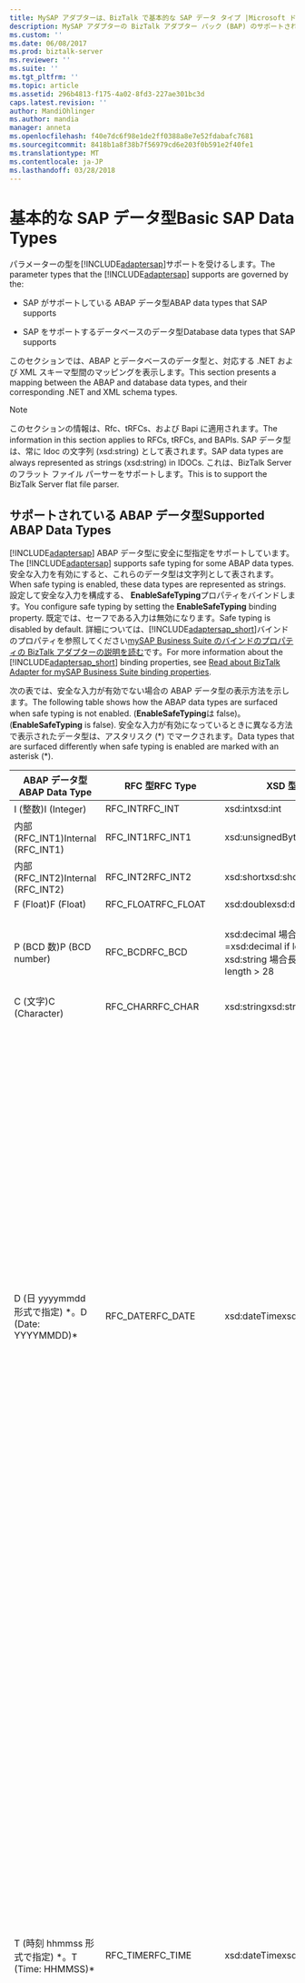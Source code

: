 ```yaml
---
title: MySAP アダプターは、BizTalk で基本的な SAP データ タイプ |Microsoft ドキュメント
description: MySAP アダプターの BizTalk アダプター パック (BAP) のサポートされている ABAP とデータベースのデータ型
ms.custom: ''
ms.date: 06/08/2017
ms.prod: biztalk-server
ms.reviewer: ''
ms.suite: ''
ms.tgt_pltfrm: ''
ms.topic: article
ms.assetid: 296b4813-f175-4a02-8fd3-227ae301bc3d
caps.latest.revision: ''
author: MandiOhlinger
ms.author: mandia
manager: anneta
ms.openlocfilehash: f40e7dc6f98e1de2ff0388a8e7e52fdabafc7681
ms.sourcegitcommit: 8418b1a8f38b7f56979cd6e203f0b591e2f40fe1
ms.translationtype: MT
ms.contentlocale: ja-JP
ms.lasthandoff: 03/28/2018
---
```

# <a name="basic-sap-data-types"></a><span data-ttu-id="397b5-103">基本的な SAP データ型</span><span class="sxs-lookup"><span data-stu-id="397b5-103">Basic SAP Data Types</span></span>
<span data-ttu-id="397b5-104">パラメーターの型を[!INCLUDE[adaptersap](../../includes/adaptersap-md.md)]サポートを受けるします。</span><span class="sxs-lookup"><span data-stu-id="397b5-104">The parameter types that the [!INCLUDE[adaptersap](../../includes/adaptersap-md.md)] supports are governed by the:</span></span>  
  
-   <span data-ttu-id="397b5-105">SAP がサポートしている ABAP データ型</span><span class="sxs-lookup"><span data-stu-id="397b5-105">ABAP data types that SAP supports</span></span>  
  
-   <span data-ttu-id="397b5-106">SAP をサポートするデータベースのデータ型</span><span class="sxs-lookup"><span data-stu-id="397b5-106">Database data types that SAP supports</span></span>  
  
 <span data-ttu-id="397b5-107">このセクションでは、ABAP とデータベースのデータ型と、対応する .NET および XML スキーマ型間のマッピングを表示します。</span><span class="sxs-lookup"><span data-stu-id="397b5-107">This section presents a mapping between the ABAP and database data types, and their corresponding .NET and XML schema types.</span></span>  
  
> [!NOTE]
>  <span data-ttu-id="397b5-108">このセクションの情報は、Rfc、tRFCs、および Bapi に適用されます。</span><span class="sxs-lookup"><span data-stu-id="397b5-108">The information in this section applies to RFCs, tRFCs, and BAPIs.</span></span> <span data-ttu-id="397b5-109">SAP データ型は、常に Idoc の文字列 (xsd:string) として表されます。</span><span class="sxs-lookup"><span data-stu-id="397b5-109">SAP data types are always represented as strings (xsd:string) in IDOCs.</span></span> <span data-ttu-id="397b5-110">これは、BizTalk Server のフラット ファイル パーサーをサポートします。</span><span class="sxs-lookup"><span data-stu-id="397b5-110">This is to support the BizTalk Server flat file parser.</span></span>  
  
## <a name="supported-abap-data-types"></a><span data-ttu-id="397b5-111">サポートされている ABAP データ型</span><span class="sxs-lookup"><span data-stu-id="397b5-111">Supported ABAP Data Types</span></span>  
 <span data-ttu-id="397b5-112">[!INCLUDE[adaptersap](../../includes/adaptersap-md.md)] ABAP データ型に安全に型指定をサポートしています。</span><span class="sxs-lookup"><span data-stu-id="397b5-112">The [!INCLUDE[adaptersap](../../includes/adaptersap-md.md)] supports safe typing for some ABAP data types.</span></span> <span data-ttu-id="397b5-113">安全な入力を有効にすると、これらのデータ型は文字列として表されます。</span><span class="sxs-lookup"><span data-stu-id="397b5-113">When safe typing is enabled, these data types are represented as strings.</span></span> <span data-ttu-id="397b5-114">設定して安全な入力を構成する、 **EnableSafeTyping**プロパティをバインドします。</span><span class="sxs-lookup"><span data-stu-id="397b5-114">You configure safe typing by setting the **EnableSafeTyping** binding property.</span></span> <span data-ttu-id="397b5-115">既定では、セーフである入力は無効になります。</span><span class="sxs-lookup"><span data-stu-id="397b5-115">Safe typing is disabled by default.</span></span> <span data-ttu-id="397b5-116">詳細については、[!INCLUDE[adaptersap_short](../../includes/adaptersap-short-md.md)]バインドのプロパティを参照してください[mySAP Business Suite のバインドのプロパティの BizTalk アダプターの説明を読む](../../adapters-and-accelerators/adapter-sap/read-about-biztalk-adapter-for-mysap-business-suite-binding-properties.md)です。</span><span class="sxs-lookup"><span data-stu-id="397b5-116">For more information about the [!INCLUDE[adaptersap_short](../../includes/adaptersap-short-md.md)] binding properties, see [Read about BizTalk Adapter for mySAP Business Suite binding properties](../../adapters-and-accelerators/adapter-sap/read-about-biztalk-adapter-for-mysap-business-suite-binding-properties.md).</span></span>  
  
 <span data-ttu-id="397b5-117">次の表では、安全な入力が有効でない場合の ABAP データ型の表示方法を示します。</span><span class="sxs-lookup"><span data-stu-id="397b5-117">The following table shows how the ABAP data types are surfaced when safe typing is not enabled.</span></span> <span data-ttu-id="397b5-118">(**EnableSafeTyping**は false)。</span><span class="sxs-lookup"><span data-stu-id="397b5-118">(**EnableSafeTyping** is false).</span></span> <span data-ttu-id="397b5-119">安全な入力が有効になっているときに異なる方法で表示されたデータ型は、アスタリスク (\*) でマークされます。</span><span class="sxs-lookup"><span data-stu-id="397b5-119">Data types that are surfaced differently when safe typing is enabled are marked with an asterisk (\*).</span></span>  
  
|<span data-ttu-id="397b5-120">ABAP データ型</span><span class="sxs-lookup"><span data-stu-id="397b5-120">ABAP Data Type</span></span>|<span data-ttu-id="397b5-121">RFC 型</span><span class="sxs-lookup"><span data-stu-id="397b5-121">RFC Type</span></span>|<span data-ttu-id="397b5-122">XSD 型</span><span class="sxs-lookup"><span data-stu-id="397b5-122">XSD type</span></span>|<span data-ttu-id="397b5-123">.NET の種類</span><span class="sxs-lookup"><span data-stu-id="397b5-123">.NET type</span></span>|<span data-ttu-id="397b5-124">[書式設定文字列]</span><span class="sxs-lookup"><span data-stu-id="397b5-124">Format string</span></span>|  
|--------------------|--------------|--------------|---------------|-------------------|  
|<span data-ttu-id="397b5-125">I (整数)</span><span class="sxs-lookup"><span data-stu-id="397b5-125">I (Integer)</span></span>|<span data-ttu-id="397b5-126">RFC_INT</span><span class="sxs-lookup"><span data-stu-id="397b5-126">RFC_INT</span></span>|<span data-ttu-id="397b5-127">xsd:int</span><span class="sxs-lookup"><span data-stu-id="397b5-127">xsd:int</span></span>|<span data-ttu-id="397b5-128">Int32</span><span class="sxs-lookup"><span data-stu-id="397b5-128">Int32</span></span>|-|  
|<span data-ttu-id="397b5-129">内部 (RFC_INT1)</span><span class="sxs-lookup"><span data-stu-id="397b5-129">Internal (RFC_INT1)</span></span>|<span data-ttu-id="397b5-130">RFC_INT1</span><span class="sxs-lookup"><span data-stu-id="397b5-130">RFC_INT1</span></span>|<span data-ttu-id="397b5-131">xsd:unsignedByte</span><span class="sxs-lookup"><span data-stu-id="397b5-131">xsd:unsignedByte</span></span>|<span data-ttu-id="397b5-132">Byte</span><span class="sxs-lookup"><span data-stu-id="397b5-132">Byte</span></span>|-|  
|<span data-ttu-id="397b5-133">内部 (RFC_INT2)</span><span class="sxs-lookup"><span data-stu-id="397b5-133">Internal (RFC_INT2)</span></span>|<span data-ttu-id="397b5-134">RFC_INT2</span><span class="sxs-lookup"><span data-stu-id="397b5-134">RFC_INT2</span></span>|<span data-ttu-id="397b5-135">xsd:short</span><span class="sxs-lookup"><span data-stu-id="397b5-135">xsd:short</span></span>|<span data-ttu-id="397b5-136">Int16</span><span class="sxs-lookup"><span data-stu-id="397b5-136">Int16</span></span>|-|  
|<span data-ttu-id="397b5-137">F (Float)</span><span class="sxs-lookup"><span data-stu-id="397b5-137">F (Float)</span></span>|<span data-ttu-id="397b5-138">RFC_FLOAT</span><span class="sxs-lookup"><span data-stu-id="397b5-138">RFC_FLOAT</span></span>|<span data-ttu-id="397b5-139">xsd:double</span><span class="sxs-lookup"><span data-stu-id="397b5-139">xsd:double</span></span>|<span data-ttu-id="397b5-140">Double</span><span class="sxs-lookup"><span data-stu-id="397b5-140">Double</span></span>|-|  
|<span data-ttu-id="397b5-141">P (BCD 数)</span><span class="sxs-lookup"><span data-stu-id="397b5-141">P (BCD number)</span></span>|<span data-ttu-id="397b5-142">RFC_BCD</span><span class="sxs-lookup"><span data-stu-id="397b5-142">RFC_BCD</span></span>|<span data-ttu-id="397b5-143">xsd:decimal 場合の長さ < 28 を =</span><span class="sxs-lookup"><span data-stu-id="397b5-143">xsd:decimal if length <= 28</span></span><br /><span data-ttu-id="397b5-144">xsd:string 場合長さ > 28</span><span class="sxs-lookup"><span data-stu-id="397b5-144">xsd:string if length > 28</span></span>|<span data-ttu-id="397b5-145">Decimal</span><span class="sxs-lookup"><span data-stu-id="397b5-145">Decimal</span></span><br /><span data-ttu-id="397b5-146">文字列</span><span class="sxs-lookup"><span data-stu-id="397b5-146">String</span></span>|<span data-ttu-id="397b5-147">10 進数。</span><span class="sxs-lookup"><span data-stu-id="397b5-147">Decimal number.</span></span> <span data-ttu-id="397b5-148">小数点以下桁数が 0</span><span class="sxs-lookup"><span data-stu-id="397b5-148">with 0 decimal places</span></span><br /><span data-ttu-id="397b5-149">10 進数。</span><span class="sxs-lookup"><span data-stu-id="397b5-149">Decimal number.</span></span> <span data-ttu-id="397b5-150">> 0 の小数点以下桁数</span><span class="sxs-lookup"><span data-stu-id="397b5-150">with >0 decimal places</span></span>|  
|<span data-ttu-id="397b5-151">C (文字)</span><span class="sxs-lookup"><span data-stu-id="397b5-151">C (Character)</span></span>|<span data-ttu-id="397b5-152">RFC_CHAR</span><span class="sxs-lookup"><span data-stu-id="397b5-152">RFC_CHAR</span></span>|<span data-ttu-id="397b5-153">xsd:string</span><span class="sxs-lookup"><span data-stu-id="397b5-153">xsd:string</span></span>|<span data-ttu-id="397b5-154">文字列</span><span class="sxs-lookup"><span data-stu-id="397b5-154">String</span></span>|-|  
|<span data-ttu-id="397b5-155">D (日 yyyymmdd 形式で指定) \*。</span><span class="sxs-lookup"><span data-stu-id="397b5-155">D (Date: YYYYMMDD)\*</span></span>|<span data-ttu-id="397b5-156">RFC_DATE</span><span class="sxs-lookup"><span data-stu-id="397b5-156">RFC_DATE</span></span>|<span data-ttu-id="397b5-157">xsd:dateTime</span><span class="sxs-lookup"><span data-stu-id="397b5-157">xsd:dateTime</span></span>|<span data-ttu-id="397b5-158">DateTime</span><span class="sxs-lookup"><span data-stu-id="397b5-158">DateTime</span></span>|<span data-ttu-id="397b5-159">内部的には、アダプターが値を逆シリアル化、 **DateTime**オブジェクト。</span><span class="sxs-lookup"><span data-stu-id="397b5-159">Internally, the adapter deserializes the value into a **DateTime** object.</span></span> <span data-ttu-id="397b5-160">次を呼び出して、 **DateTime.ToUniversalTime**このオブジェクトの値を UTC に変換します。</span><span class="sxs-lookup"><span data-stu-id="397b5-160">It then invokes the **DateTime.ToUniversalTime** method to convert the value of this object to UTC.</span></span> <span data-ttu-id="397b5-161">最後に、日付部分 (**DateTime.Date**)、SAP システムに送信される値を作成するために使用します。</span><span class="sxs-lookup"><span data-stu-id="397b5-161">Finally the date component (**DateTime.Date**) is used to create the value that is sent to the SAP system.</span></span> <span data-ttu-id="397b5-162">SAP システムは、この日付の値を現地時刻として扱います。</span><span class="sxs-lookup"><span data-stu-id="397b5-162">The SAP system treats this date value as local time.</span></span><br /><br /> <span data-ttu-id="397b5-163">変換を回避するために UTC として日付の値を指定する必要があります。</span><span class="sxs-lookup"><span data-stu-id="397b5-163">You should specify date values as UTC to avoid conversion.</span></span><br /><br /> <span data-ttu-id="397b5-164">-Xsd:dateTime、次のパターンはお勧めします"(\d\d\d\d-\d\d-\d\d)T(00:00:00) (。\*)。Z"です。</span><span class="sxs-lookup"><span data-stu-id="397b5-164">-   For xsd:dateTime, the following pattern is recommended: "(\d\d\d\d-\d\d-\d\d)T(00:00:00)(.\*)Z".</span></span><br /><span data-ttu-id="397b5-165">- **DateTime**セットをオブジェクト**DateTime.Kind**に**DateTimeKind.Utc**です。</span><span class="sxs-lookup"><span data-stu-id="397b5-165">-   For **DateTime** objects set **DateTime.Kind** to **DateTimeKind.Utc**.</span></span>|  
|<span data-ttu-id="397b5-166">T (時刻 hhmmss 形式で指定) \*。</span><span class="sxs-lookup"><span data-stu-id="397b5-166">T (Time: HHMMSS)\*</span></span>|<span data-ttu-id="397b5-167">RFC_TIME</span><span class="sxs-lookup"><span data-stu-id="397b5-167">RFC_TIME</span></span>|<span data-ttu-id="397b5-168">xsd:dateTime</span><span class="sxs-lookup"><span data-stu-id="397b5-168">xsd:dateTime</span></span>|<span data-ttu-id="397b5-169">DateTime</span><span class="sxs-lookup"><span data-stu-id="397b5-169">DateTime</span></span>|<span data-ttu-id="397b5-170">内部的には、アダプターが値を逆シリアル化、 **DateTime**オブジェクト。</span><span class="sxs-lookup"><span data-stu-id="397b5-170">Internally, the adapter deserializes the value into a **DateTime** object.</span></span> <span data-ttu-id="397b5-171">次を呼び出して、 **DateTime.ToUniversalTime**このオブジェクトの値を UTC に変換します。</span><span class="sxs-lookup"><span data-stu-id="397b5-171">It then invokes the **DateTime.ToUniversalTime** method to convert the value of this object to UTC.</span></span> <span data-ttu-id="397b5-172">最後に時コンポーネントは、(**DateTime.Time**)、SAP システムに送信される値を作成するために使用します。</span><span class="sxs-lookup"><span data-stu-id="397b5-172">Finally the time component (**DateTime.Time**) is used to create the value that is sent to the SAP system.</span></span> <span data-ttu-id="397b5-173">SAP システムは、この時刻値を現地時刻として扱います。</span><span class="sxs-lookup"><span data-stu-id="397b5-173">The SAP system treats this time value as local time.</span></span><br /><br /> <span data-ttu-id="397b5-174">変換を回避するために UTC としては、時刻の値を指定する必要があります。</span><span class="sxs-lookup"><span data-stu-id="397b5-174">You should specify time values as UTC to avoid conversion.</span></span><br /><br /> <span data-ttu-id="397b5-175">-Xsd:dateTime、次のパターンはお勧めします。"(0001-01-01)T(\d\d:\d\d:\d\d) (。\*)"です。</span><span class="sxs-lookup"><span data-stu-id="397b5-175">-   For xsd:dateTime, the following pattern is recommended: "(0001-01-01)T(\d\d:\d\d:\d\d)(.\*)".</span></span><br /><span data-ttu-id="397b5-176">- **DateTime**セットをオブジェクト**DateTime.Kind**に**DateTimeKind.Utc**です。</span><span class="sxs-lookup"><span data-stu-id="397b5-176">-   For **DateTime** objects set **DateTime.Kind** to **DateTimeKind.Utc**.</span></span><br /><br /> <span data-ttu-id="397b5-177">たとえば、ローカル時刻が午前 9 時 15 分の場合は、高速として"(001-01-01) T (09: 15:00) Z"</span><span class="sxs-lookup"><span data-stu-id="397b5-177">For example, if your local time is 9:15 am, express this as "(001-01-01)T(09:15:00)Z"</span></span>|  
|<span data-ttu-id="397b5-178">N (数値の文字列) \*</span><span class="sxs-lookup"><span data-stu-id="397b5-178">N (Numeric string)\*</span></span>|<span data-ttu-id="397b5-179">RFC_NUM</span><span class="sxs-lookup"><span data-stu-id="397b5-179">RFC_NUM</span></span>|<span data-ttu-id="397b5-180">xsd:int if lenrth <= 9</span><span class="sxs-lookup"><span data-stu-id="397b5-180">xsd:int if lenrth <= 9</span></span><br /><span data-ttu-id="397b5-181">xsd:long 場合長さ 9 > および < = 19</span><span class="sxs-lookup"><span data-stu-id="397b5-181">xsd:long if length > 9 and <= 19</span></span><br /><span data-ttu-id="397b5-182">xsd:string 場合長さ > 19</span><span class="sxs-lookup"><span data-stu-id="397b5-182">xsd:string if length > 19</span></span>|<span data-ttu-id="397b5-183">Int32</span><span class="sxs-lookup"><span data-stu-id="397b5-183">Int32</span></span><br /><span data-ttu-id="397b5-184">long</span><span class="sxs-lookup"><span data-stu-id="397b5-184">long</span></span><br /><span data-ttu-id="397b5-185">文字列</span><span class="sxs-lookup"><span data-stu-id="397b5-185">String</span></span>|-|  
|<span data-ttu-id="397b5-186">X (バイト)</span><span class="sxs-lookup"><span data-stu-id="397b5-186">X (Byte)</span></span>|<span data-ttu-id="397b5-187">RFC_BYTE</span><span class="sxs-lookup"><span data-stu-id="397b5-187">RFC_BYTE</span></span>|<span data-ttu-id="397b5-188">xsd:base64Binary</span><span class="sxs-lookup"><span data-stu-id="397b5-188">xsd:base64Binary</span></span>|<span data-ttu-id="397b5-189">Byte[]</span><span class="sxs-lookup"><span data-stu-id="397b5-189">Byte[]</span></span>|-|  
|<span data-ttu-id="397b5-190">文字列</span><span class="sxs-lookup"><span data-stu-id="397b5-190">STRING</span></span>|<span data-ttu-id="397b5-191">RFC_STRING</span><span class="sxs-lookup"><span data-stu-id="397b5-191">RFC_STRING</span></span>|<span data-ttu-id="397b5-192">xsd:string</span><span class="sxs-lookup"><span data-stu-id="397b5-192">xsd:string</span></span>|<span data-ttu-id="397b5-193">文字列</span><span class="sxs-lookup"><span data-stu-id="397b5-193">String</span></span>|-|  
|<span data-ttu-id="397b5-194">XSTRING</span><span class="sxs-lookup"><span data-stu-id="397b5-194">XSTRING</span></span>|<span data-ttu-id="397b5-195">RFC_BYTE</span><span class="sxs-lookup"><span data-stu-id="397b5-195">RFC_BYTE</span></span>|<span data-ttu-id="397b5-196">xsd:base64Binary</span><span class="sxs-lookup"><span data-stu-id="397b5-196">xsd:base64Binary</span></span>|<span data-ttu-id="397b5-197">Byte[]</span><span class="sxs-lookup"><span data-stu-id="397b5-197">Byte[]</span></span>|-|  
  
 <span data-ttu-id="397b5-198">\* データ型が安全な入力が有効になっているときに異なる方法で表示されることを示します。</span><span class="sxs-lookup"><span data-stu-id="397b5-198">\*Indicates that the data type is surfaced differently when safe typing is enabled.</span></span>  
  
### <a name="safe-typing-enabled"></a><span data-ttu-id="397b5-199">安全な入力が有効になっています。</span><span class="sxs-lookup"><span data-stu-id="397b5-199">Safe Typing Enabled</span></span>  
 <span data-ttu-id="397b5-200">次の表に、安全な入力が有効になっているときに異なる方法で表示された ABAP データ型 (、 **EnableSafeTyping** binding プロパティが true)。</span><span class="sxs-lookup"><span data-stu-id="397b5-200">The following table shows the ABAP data types that are surfaced differently when safe typing is enabled (the **EnableSafeTyping** binding property is true).</span></span>  
  
|<span data-ttu-id="397b5-201">ABAP データ型</span><span class="sxs-lookup"><span data-stu-id="397b5-201">ABAP Data Type</span></span>|<span data-ttu-id="397b5-202">RFC 型</span><span class="sxs-lookup"><span data-stu-id="397b5-202">RFC Type</span></span>|<span data-ttu-id="397b5-203">XSD 型</span><span class="sxs-lookup"><span data-stu-id="397b5-203">XSD type</span></span>|<span data-ttu-id="397b5-204">.NET の種類</span><span class="sxs-lookup"><span data-stu-id="397b5-204">.NET type</span></span>|<span data-ttu-id="397b5-205">[書式設定文字列]</span><span class="sxs-lookup"><span data-stu-id="397b5-205">Format string</span></span>|  
|--------------------|--------------|--------------|---------------|-------------------|  
|<span data-ttu-id="397b5-206">D (日 yyyymmdd 形式で指定)。</span><span class="sxs-lookup"><span data-stu-id="397b5-206">D (Date: YYYYMMDD)</span></span>|<span data-ttu-id="397b5-207">RFC_DATE</span><span class="sxs-lookup"><span data-stu-id="397b5-207">RFC_DATE</span></span>|<span data-ttu-id="397b5-208">xsd:string</span><span class="sxs-lookup"><span data-stu-id="397b5-208">xsd:string</span></span>|<span data-ttu-id="397b5-209">文字列</span><span class="sxs-lookup"><span data-stu-id="397b5-209">String</span></span>|<span data-ttu-id="397b5-210">SAP の日付形式: yyyymmdd 形式で指定します。</span><span class="sxs-lookup"><span data-stu-id="397b5-210">SAP date format: YYYYMMDD.</span></span><br /><br /> <span data-ttu-id="397b5-211">文字が日付の数字、許可されるは、値は 8 文字の文字列本質的にため</span><span class="sxs-lookup"><span data-stu-id="397b5-211">Characters are allowed for date digits, so the value is essentially an eight character string</span></span>|  
|<span data-ttu-id="397b5-212">T (時刻 hhmmss 形式で指定)。</span><span class="sxs-lookup"><span data-stu-id="397b5-212">T (Time: HHMMSS)</span></span>|<span data-ttu-id="397b5-213">RFC_TIME</span><span class="sxs-lookup"><span data-stu-id="397b5-213">RFC_TIME</span></span>|<span data-ttu-id="397b5-214">xsd:string</span><span class="sxs-lookup"><span data-stu-id="397b5-214">xsd:string</span></span>|<span data-ttu-id="397b5-215">文字列</span><span class="sxs-lookup"><span data-stu-id="397b5-215">String</span></span>|<span data-ttu-id="397b5-216">SAP 時刻の形式: hhmmss 形式で指定します。</span><span class="sxs-lookup"><span data-stu-id="397b5-216">SAP time format: HHMMSS.</span></span><br /><br /> <span data-ttu-id="397b5-217">文字が時刻の数字、許可されるは、値は 6 文字の文字列では基本的にため</span><span class="sxs-lookup"><span data-stu-id="397b5-217">Characters are allowed for time digits, so the value is essentially a six character string</span></span>|  
|<span data-ttu-id="397b5-218">N (数値の文字列)</span><span class="sxs-lookup"><span data-stu-id="397b5-218">N (Numeric string)</span></span>|<span data-ttu-id="397b5-219">RFC_NUM</span><span class="sxs-lookup"><span data-stu-id="397b5-219">RFC_NUM</span></span>|<span data-ttu-id="397b5-220">xsd:string</span><span class="sxs-lookup"><span data-stu-id="397b5-220">xsd:string</span></span>|<span data-ttu-id="397b5-221">文字列</span><span class="sxs-lookup"><span data-stu-id="397b5-221">String</span></span>|<span data-ttu-id="397b5-222">N 個の文字列です。ここで、n numc フィールドの長さを = です。</span><span class="sxs-lookup"><span data-stu-id="397b5-222">An n character string; where n = length of the numc field.</span></span>|  
  
 <span data-ttu-id="397b5-223">このテーブルに含まれていない ABAP データ型は、安全な入力が有効でない場合と同じ方法で表示されます。</span><span class="sxs-lookup"><span data-stu-id="397b5-223">ABAP data types that are not in this table are surfaced in the same way as when safe typing is not enabled.</span></span>  
  
### <a name="support-for-date-and-time-fields"></a><span data-ttu-id="397b5-224">日付と時刻 フィールドのサポート</span><span class="sxs-lookup"><span data-stu-id="397b5-224">Support for Date and Time Fields</span></span>  
 <span data-ttu-id="397b5-225">ABAP 日付 (D) と時間 (T) 型が xsd:dateTime; として表示された安全な入力が有効でない場合ただし、日付と時刻型用の表さパターン ファセットは異なります。</span><span class="sxs-lookup"><span data-stu-id="397b5-225">When safe typing is not enabled, ABAP Date (D) and Time (T) types are surfaced as xsd:dateTime; however, the pattern facet surfaced for the Date and Time types is different.</span></span>  
  
-   <span data-ttu-id="397b5-226">日付のパターン ファセットは。 `(\d\d\d\d-\d\d-\d\d)T(00:00:00)(.*)`</span><span class="sxs-lookup"><span data-stu-id="397b5-226">The pattern facet for Date is: `(\d\d\d\d-\d\d-\d\d)T(00:00:00)(.*)`</span></span>  
  
     <span data-ttu-id="397b5-227">たとえば、2007 年 7 月 7 日 (2007-07-07) は、として表されます。</span><span class="sxs-lookup"><span data-stu-id="397b5-227">For example, July 7, 2007 (2007-07-07) is represented as:</span></span>  
  
     <span data-ttu-id="397b5-228">`(2007-07-07)T(00:00:00)`」を参照してください。</span><span class="sxs-lookup"><span data-stu-id="397b5-228">`(2007-07-07)T(00:00:00)`.</span></span>  
  
-   <span data-ttu-id="397b5-229">時刻のパターン ファセットは。 `(0001-01-01)T(\d\d:\d\d:\d\d)(.*)`</span><span class="sxs-lookup"><span data-stu-id="397b5-229">The pattern facet for Time is: `(0001-01-01)T(\d\d:\d\d:\d\d)(.*)`</span></span>  
  
     <span data-ttu-id="397b5-230">たとえば、(午後 6 時 30 分と 30 秒) の 18時 30分: 30 は、として表されます。</span><span class="sxs-lookup"><span data-stu-id="397b5-230">For example, 18:30:30 (6:30 pm and 30 seconds) is represented as:</span></span>  
  
     <span data-ttu-id="397b5-231">`(0001-01-01)T(18:30:30)`」を参照してください。</span><span class="sxs-lookup"><span data-stu-id="397b5-231">`(0001-01-01)T(18:30:30)`.</span></span>  
  
#### <a name="how-does-the-adapter-represent-minimum-and-maximum-time-values-on-inbound-messages-from-sap"></a><span data-ttu-id="397b5-232">(SAP) からで、アダプターを表すの最小値と受信メッセージの最大の時刻の値がどのようにしますか。</span><span class="sxs-lookup"><span data-stu-id="397b5-232">How does the Adapter Represent Minimum and Maximum Time Values on Inbound Messages (from SAP)?</span></span>  
 <span data-ttu-id="397b5-233">[!INCLUDE[adaptersap_short](../../includes/adaptersap-short-md.md)]時刻の値を SAP システムから受信したときに、次のガイドラインを使用します。</span><span class="sxs-lookup"><span data-stu-id="397b5-233">The [!INCLUDE[adaptersap_short](../../includes/adaptersap-short-md.md)] uses the following guidelines when it receives time values from the SAP system:</span></span>  
  
-   <span data-ttu-id="397b5-234">アダプターでは、000000 (hhmmss) および 240000 (hhmmss) が 0 時間、0 分、および 0 秒として処理します。</span><span class="sxs-lookup"><span data-stu-id="397b5-234">The adapter treats 000000 (hhmmss) and 240000 (hhmmss) as 0 hours, 0 mins, and 0 seconds.</span></span>  
  
## <a name="supported-database-data-types"></a><span data-ttu-id="397b5-235">サポートされているデータベースのデータ型</span><span class="sxs-lookup"><span data-stu-id="397b5-235">Supported Database Data Types</span></span>  
 <span data-ttu-id="397b5-236">方法、[!INCLUDE[adaptersap](../../includes/adaptersap-md.md)]サーフェス データベースのデータ型は、安全な入力が有効になっているかどうかによっても異なります。</span><span class="sxs-lookup"><span data-stu-id="397b5-236">The way in which the [!INCLUDE[adaptersap](../../includes/adaptersap-md.md)] surfaces database data types also depends on whether safe typing is enabled.</span></span> <span data-ttu-id="397b5-237">次の表は、どのアダプター サーフェス データベースのデータ型セーフである入力が有効でない場合 (、 **EnableSafeTyping** binding プロパティが false)。</span><span class="sxs-lookup"><span data-stu-id="397b5-237">The following table shows how the adapter surfaces database data types when safe typing is not enabled (the **EnableSafeTyping** binding property is false).</span></span> <span data-ttu-id="397b5-238">安全な入力が有効になっているときに異なる方法で表示されたデータ型は、アスタリスク (\*) でマークされます。</span><span class="sxs-lookup"><span data-stu-id="397b5-238">Data types that are surfaced differently when safe typing is enabled are marked with an asterisk (\*).</span></span>  
  
|<span data-ttu-id="397b5-239">データベースのデータ型</span><span class="sxs-lookup"><span data-stu-id="397b5-239">Database Data Type</span></span>|<span data-ttu-id="397b5-240">RFC 型</span><span class="sxs-lookup"><span data-stu-id="397b5-240">RFC Type</span></span>|<span data-ttu-id="397b5-241">[XSD]</span><span class="sxs-lookup"><span data-stu-id="397b5-241">XSD</span></span>|<span data-ttu-id="397b5-242">.NET Type</span><span class="sxs-lookup"><span data-stu-id="397b5-242">.NET Type</span></span>|  
|------------------------|--------------|---------|---------------|  
|<span data-ttu-id="397b5-243">ACCP (期間の投稿) \*</span><span class="sxs-lookup"><span data-stu-id="397b5-243">ACCP (Posting Period)\*</span></span>|<span data-ttu-id="397b5-244">RFC_NUM</span><span class="sxs-lookup"><span data-stu-id="397b5-244">RFC_NUM</span></span>|<span data-ttu-id="397b5-245">xsd:int</span><span class="sxs-lookup"><span data-stu-id="397b5-245">xsd:int</span></span>|<span data-ttu-id="397b5-246">Int32</span><span class="sxs-lookup"><span data-stu-id="397b5-246">Int32</span></span>|  
|<span data-ttu-id="397b5-247">CHAR</span><span class="sxs-lookup"><span data-stu-id="397b5-247">CHAR</span></span>|<span data-ttu-id="397b5-248">RFC_CHAR</span><span class="sxs-lookup"><span data-stu-id="397b5-248">RFC_CHAR</span></span>|<span data-ttu-id="397b5-249">xsd:string</span><span class="sxs-lookup"><span data-stu-id="397b5-249">xsd:string</span></span>|<span data-ttu-id="397b5-250">文字列</span><span class="sxs-lookup"><span data-stu-id="397b5-250">String</span></span>|  
|<span data-ttu-id="397b5-251">CLNT (クライアント)</span><span class="sxs-lookup"><span data-stu-id="397b5-251">CLNT (Client)</span></span>|<span data-ttu-id="397b5-252">RFC_CHAR</span><span class="sxs-lookup"><span data-stu-id="397b5-252">RFC_CHAR</span></span>|<span data-ttu-id="397b5-253">xsd:string</span><span class="sxs-lookup"><span data-stu-id="397b5-253">xsd:string</span></span>|<span data-ttu-id="397b5-254">文字列</span><span class="sxs-lookup"><span data-stu-id="397b5-254">String</span></span>|  
|<span data-ttu-id="397b5-255">現在 (通貨フィールド)</span><span class="sxs-lookup"><span data-stu-id="397b5-255">CURR (Currency field)</span></span>|<span data-ttu-id="397b5-256">RFC_BCD</span><span class="sxs-lookup"><span data-stu-id="397b5-256">RFC_BCD</span></span>|<span data-ttu-id="397b5-257">xsd:decimal**注:** 、 [!INCLUDE[adaptersap_short](../../includes/adaptersap-short-md.md)] 10 進数のパラメーターの定義に基づく小数点以下の値に丸めます。</span><span class="sxs-lookup"><span data-stu-id="397b5-257">xsd:decimal **Note:**  The [!INCLUDE[adaptersap_short](../../includes/adaptersap-short-md.md)] rounds off the decimal values based on the definition of the DECIMAL parameter.</span></span> <span data-ttu-id="397b5-258">たとえば、10 進数のパラメーターは、小数点の後に最大 5 桁の数字を使用できますが場合、4.000028 などの値に丸められます 4.00003。</span><span class="sxs-lookup"><span data-stu-id="397b5-258">For example, if a DECIMAL parameter can accept up to five digits after the decimal point, a value such as 4.000028 is rounded off to 4.00003.</span></span>|<span data-ttu-id="397b5-259">Decimal</span><span class="sxs-lookup"><span data-stu-id="397b5-259">Decimal</span></span>|  
|<span data-ttu-id="397b5-260">CUKY (Currency Key)</span><span class="sxs-lookup"><span data-stu-id="397b5-260">CUKY (Currency Key)</span></span>|<span data-ttu-id="397b5-261">RFC_CHAR</span><span class="sxs-lookup"><span data-stu-id="397b5-261">RFC_CHAR</span></span>|<span data-ttu-id="397b5-262">xsd:string</span><span class="sxs-lookup"><span data-stu-id="397b5-262">xsd:string</span></span>|<span data-ttu-id="397b5-263">文字列</span><span class="sxs-lookup"><span data-stu-id="397b5-263">String</span></span>|  
|<span data-ttu-id="397b5-264">DATS (日付フィールド) \*</span><span class="sxs-lookup"><span data-stu-id="397b5-264">DATS (Date field)\*</span></span>|<span data-ttu-id="397b5-265">RFC_DATE</span><span class="sxs-lookup"><span data-stu-id="397b5-265">RFC_DATE</span></span>|<span data-ttu-id="397b5-266">xsd:dateTime</span><span class="sxs-lookup"><span data-stu-id="397b5-266">xsd:dateTime</span></span><br /><br /> <span data-ttu-id="397b5-267">内部的には、アダプターが値を逆シリアル化、 **DateTime**オブジェクト。</span><span class="sxs-lookup"><span data-stu-id="397b5-267">Internally, the adapter deserializes the value into a **DateTime** object.</span></span> <span data-ttu-id="397b5-268">次を呼び出して、 **DateTime.ToUniversalTime**このオブジェクトの値を UTC に変換します。</span><span class="sxs-lookup"><span data-stu-id="397b5-268">It then invokes the **DateTime.ToUniversalTime** method to convert the value of this object to UTC.</span></span> <span data-ttu-id="397b5-269">最後に、日付部分 (**DateTime.Date**)、SAP システムに送信される値を作成するために使用します。</span><span class="sxs-lookup"><span data-stu-id="397b5-269">Finally the date component (**DateTime.Date**) is used to create the value that is sent to the SAP system.</span></span> <span data-ttu-id="397b5-270">SAP システムは、この日付の値を現地時刻として扱います。</span><span class="sxs-lookup"><span data-stu-id="397b5-270">The SAP system treats this date value as local time.</span></span><br /><br /> <span data-ttu-id="397b5-271">変換を回避するために UTC として日付の値を指定する必要があります。</span><span class="sxs-lookup"><span data-stu-id="397b5-271">You should specify date values as UTC to avoid conversion.</span></span> <span data-ttu-id="397b5-272">次のパターンをお勧めします。"(\d\d\d\d-\d\d-\d\d) T (00: 00:00)(.\*) Z"です。</span><span class="sxs-lookup"><span data-stu-id="397b5-272">The following pattern is recommended: "(\d\d\d\d-\d\d-\d\d)T(00:00:00)(.\*)Z".</span></span>|<span data-ttu-id="397b5-273">DateTime</span><span class="sxs-lookup"><span data-stu-id="397b5-273">DateTime</span></span><br /><br /> <span data-ttu-id="397b5-274">Utc 日付の値を指定する必要があります (DateTime.Kind = DateTimeKind.Utc) 変換の回避します。</span><span class="sxs-lookup"><span data-stu-id="397b5-274">You should specify date values as UTC (DateTime.Kind = DateTimeKind.Utc) to avoid conversion.</span></span>|  
|<span data-ttu-id="397b5-275">DEC (時間)</span><span class="sxs-lookup"><span data-stu-id="397b5-275">DEC (Amount)</span></span>|<span data-ttu-id="397b5-276">RFC_BCD</span><span class="sxs-lookup"><span data-stu-id="397b5-276">RFC_BCD</span></span>|<span data-ttu-id="397b5-277">xsd:decimal**注:** 、 [!INCLUDE[adaptersap_short](../../includes/adaptersap-short-md.md)] 10 進数のパラメーターの定義に基づく小数点以下の値に丸めます。</span><span class="sxs-lookup"><span data-stu-id="397b5-277">xsd:decimal **Note:**  The [!INCLUDE[adaptersap_short](../../includes/adaptersap-short-md.md)] rounds off the decimal values based on the definition of the DECIMAL parameter.</span></span> <span data-ttu-id="397b5-278">たとえば、10 進数のパラメーターは、小数点の後に最大 5 桁の数字を使用できますが場合、4.000028 などの値に丸められます 4.00003。</span><span class="sxs-lookup"><span data-stu-id="397b5-278">For example, if a DECIMAL parameter can accept up to five digits after the decimal point, a value such as 4.000028 is rounded off to 4.00003.</span></span>|<span data-ttu-id="397b5-279">Decimal</span><span class="sxs-lookup"><span data-stu-id="397b5-279">Decimal</span></span>|  
|<span data-ttu-id="397b5-280">FLTP (浮動小数点)</span><span class="sxs-lookup"><span data-stu-id="397b5-280">FLTP (Floating point)</span></span>|<span data-ttu-id="397b5-281">RFC_FLOAT</span><span class="sxs-lookup"><span data-stu-id="397b5-281">RFC_FLOAT</span></span>|<span data-ttu-id="397b5-282">xsd:double</span><span class="sxs-lookup"><span data-stu-id="397b5-282">xsd:double</span></span>|<span data-ttu-id="397b5-283">Double</span><span class="sxs-lookup"><span data-stu-id="397b5-283">Double</span></span>|  
|<span data-ttu-id="397b5-284">INT1</span><span class="sxs-lookup"><span data-stu-id="397b5-284">INT1</span></span>|<span data-ttu-id="397b5-285">RFC_INT1</span><span class="sxs-lookup"><span data-stu-id="397b5-285">RFC_INT1</span></span>|<span data-ttu-id="397b5-286">xsd:unsignedbyte</span><span class="sxs-lookup"><span data-stu-id="397b5-286">xsd:unsignedbyte</span></span>|<span data-ttu-id="397b5-287">Byte</span><span class="sxs-lookup"><span data-stu-id="397b5-287">Byte</span></span>|  
|<span data-ttu-id="397b5-288">INT2</span><span class="sxs-lookup"><span data-stu-id="397b5-288">INT2</span></span>|<span data-ttu-id="397b5-289">RFC_INT2</span><span class="sxs-lookup"><span data-stu-id="397b5-289">RFC_INT2</span></span>|<span data-ttu-id="397b5-290">xsd:short</span><span class="sxs-lookup"><span data-stu-id="397b5-290">xsd:short</span></span>|<span data-ttu-id="397b5-291">Int16</span><span class="sxs-lookup"><span data-stu-id="397b5-291">Int16</span></span>|  
|<span data-ttu-id="397b5-292">INT4</span><span class="sxs-lookup"><span data-stu-id="397b5-292">INT4</span></span>|<span data-ttu-id="397b5-293">RFC_INT</span><span class="sxs-lookup"><span data-stu-id="397b5-293">RFC_INT</span></span>|<span data-ttu-id="397b5-294">xsd:int</span><span class="sxs-lookup"><span data-stu-id="397b5-294">xsd:int</span></span>|<span data-ttu-id="397b5-295">Int32</span><span class="sxs-lookup"><span data-stu-id="397b5-295">Int32</span></span>|  
|<span data-ttu-id="397b5-296">LANG (言語キー)</span><span class="sxs-lookup"><span data-stu-id="397b5-296">LANG (Language Key)</span></span>|<span data-ttu-id="397b5-297">RFC_CHAR</span><span class="sxs-lookup"><span data-stu-id="397b5-297">RFC_CHAR</span></span>|<span data-ttu-id="397b5-298">xsd:string</span><span class="sxs-lookup"><span data-stu-id="397b5-298">xsd:string</span></span>|<span data-ttu-id="397b5-299">文字列</span><span class="sxs-lookup"><span data-stu-id="397b5-299">String</span></span>|  
|<span data-ttu-id="397b5-300">LCHR</span><span class="sxs-lookup"><span data-stu-id="397b5-300">LCHR</span></span>|<span data-ttu-id="397b5-301">RFC_STRING</span><span class="sxs-lookup"><span data-stu-id="397b5-301">RFC_STRING</span></span>|<span data-ttu-id="397b5-302">xsd:string</span><span class="sxs-lookup"><span data-stu-id="397b5-302">xsd:string</span></span>|<span data-ttu-id="397b5-303">文字列</span><span class="sxs-lookup"><span data-stu-id="397b5-303">String</span></span>|  
|<span data-ttu-id="397b5-304">LRAW (長いバイト seq)</span><span class="sxs-lookup"><span data-stu-id="397b5-304">LRAW (long byte seq)</span></span>|<span data-ttu-id="397b5-305">RFC_BYTE</span><span class="sxs-lookup"><span data-stu-id="397b5-305">RFC_BYTE</span></span>|<span data-ttu-id="397b5-306">xsd:base64binary</span><span class="sxs-lookup"><span data-stu-id="397b5-306">xsd:base64binary</span></span>|<span data-ttu-id="397b5-307">Byte[]</span><span class="sxs-lookup"><span data-stu-id="397b5-307">Byte[]</span></span>|  
|<span data-ttu-id="397b5-308">NUMC\*</span><span class="sxs-lookup"><span data-stu-id="397b5-308">NUMC\*</span></span>|<span data-ttu-id="397b5-309">RFC_NUM</span><span class="sxs-lookup"><span data-stu-id="397b5-309">RFC_NUM</span></span>|<span data-ttu-id="397b5-310">xsd:int</span><span class="sxs-lookup"><span data-stu-id="397b5-310">xsd:int</span></span><br /><span data-ttu-id="397b5-311">xsd:long</span><span class="sxs-lookup"><span data-stu-id="397b5-311">xsd:long</span></span><br /><span data-ttu-id="397b5-312">xsd:string</span><span class="sxs-lookup"><span data-stu-id="397b5-312">xsd:string</span></span>|<span data-ttu-id="397b5-313">Int32 場合の長さ < 9 を =</span><span class="sxs-lookup"><span data-stu-id="397b5-313">Int32 if length <=9</span></span><br /><span data-ttu-id="397b5-314">Int64 場合長さ > 9 および < = 19</span><span class="sxs-lookup"><span data-stu-id="397b5-314">Int64 if length >9 and <=19</span></span><br /><span data-ttu-id="397b5-315">文字列長 > 19</span><span class="sxs-lookup"><span data-stu-id="397b5-315">String if length > 19</span></span>|  
|<span data-ttu-id="397b5-316">PREC (精度)</span><span class="sxs-lookup"><span data-stu-id="397b5-316">PREC (Accuracy)</span></span>|<span data-ttu-id="397b5-317">RFC_INT2</span><span class="sxs-lookup"><span data-stu-id="397b5-317">RFC_INT2</span></span>|<span data-ttu-id="397b5-318">xsd:short</span><span class="sxs-lookup"><span data-stu-id="397b5-318">xsd:short</span></span>|<span data-ttu-id="397b5-319">Int16</span><span class="sxs-lookup"><span data-stu-id="397b5-319">Int16</span></span>|  
|<span data-ttu-id="397b5-320">QUAN (Quantity)</span><span class="sxs-lookup"><span data-stu-id="397b5-320">QUAN (Quantity)</span></span>|<span data-ttu-id="397b5-321">RFC_BCD</span><span class="sxs-lookup"><span data-stu-id="397b5-321">RFC_BCD</span></span>|<span data-ttu-id="397b5-322">xsd:decimal**注:** 、 [!INCLUDE[adaptersap_short](../../includes/adaptersap-short-md.md)] 10 進数のパラメーターの定義に基づく小数点以下の値に丸めます。</span><span class="sxs-lookup"><span data-stu-id="397b5-322">xsd:decimal **Note:**  The [!INCLUDE[adaptersap_short](../../includes/adaptersap-short-md.md)] rounds off the decimal values based on the definition of the DECIMAL parameter.</span></span> <span data-ttu-id="397b5-323">たとえば、10 進数のパラメーターは、小数点の後に最大 5 桁の数字を使用できますが場合、4.000028 などの値に丸められます 4.00003。</span><span class="sxs-lookup"><span data-stu-id="397b5-323">For example, if a DECIMAL parameter can accept up to five digits after the decimal point, a value such as 4.000028 is rounded off to 4.00003.</span></span>|<span data-ttu-id="397b5-324">Decimal</span><span class="sxs-lookup"><span data-stu-id="397b5-324">Decimal</span></span>|  
|<span data-ttu-id="397b5-325">RAW (バイトのシーケンス)</span><span class="sxs-lookup"><span data-stu-id="397b5-325">RAW (byte sequence)</span></span>|<span data-ttu-id="397b5-326">RFC_BYTE</span><span class="sxs-lookup"><span data-stu-id="397b5-326">RFC_BYTE</span></span>|<span data-ttu-id="397b5-327">xsd:base64binary</span><span class="sxs-lookup"><span data-stu-id="397b5-327">xsd:base64binary</span></span>|<span data-ttu-id="397b5-328">Byte[]</span><span class="sxs-lookup"><span data-stu-id="397b5-328">Byte[]</span></span>|  
|<span data-ttu-id="397b5-329">RAWSTRING (可変長)</span><span class="sxs-lookup"><span data-stu-id="397b5-329">RAWSTRING (variable length)</span></span>|<span data-ttu-id="397b5-330">RFC_BYTE</span><span class="sxs-lookup"><span data-stu-id="397b5-330">RFC_BYTE</span></span>|<span data-ttu-id="397b5-331">xsd:base64binary</span><span class="sxs-lookup"><span data-stu-id="397b5-331">xsd:base64binary</span></span>|<span data-ttu-id="397b5-332">Byte[]</span><span class="sxs-lookup"><span data-stu-id="397b5-332">Byte[]</span></span>|  
|<span data-ttu-id="397b5-333">文字列 (可変長)</span><span class="sxs-lookup"><span data-stu-id="397b5-333">STRING (variable length)</span></span>|<span data-ttu-id="397b5-334">RFC_STRING</span><span class="sxs-lookup"><span data-stu-id="397b5-334">RFC_STRING</span></span>|<span data-ttu-id="397b5-335">xsd:string</span><span class="sxs-lookup"><span data-stu-id="397b5-335">xsd:string</span></span>|<span data-ttu-id="397b5-336">文字列</span><span class="sxs-lookup"><span data-stu-id="397b5-336">String</span></span>|  
|<span data-ttu-id="397b5-337">TIMS (時刻フィールド) \*</span><span class="sxs-lookup"><span data-stu-id="397b5-337">TIMS (Time field)\*</span></span>|<span data-ttu-id="397b5-338">RFC_TIME</span><span class="sxs-lookup"><span data-stu-id="397b5-338">RFC_TIME</span></span>|<span data-ttu-id="397b5-339">xsd:datetime</span><span class="sxs-lookup"><span data-stu-id="397b5-339">xsd:datetime</span></span><br /><br /> <span data-ttu-id="397b5-340">内部的には、アダプターが値を逆シリアル化、 **DateTime**オブジェクト。</span><span class="sxs-lookup"><span data-stu-id="397b5-340">Internally, the adapter deserializes the value into a **DateTime** object.</span></span> <span data-ttu-id="397b5-341">次を呼び出して、 **DateTime.ToUniversalTime**このオブジェクトの値を UTC に変換します。</span><span class="sxs-lookup"><span data-stu-id="397b5-341">It then invokes the **DateTime.ToUniversalTime** method to convert the value of this object to UTC.</span></span> <span data-ttu-id="397b5-342">最後に時コンポーネントは、(**DateTime.Time**)、SAP システムに送信される値を作成するために使用します。</span><span class="sxs-lookup"><span data-stu-id="397b5-342">Finally the time component (**DateTime.Time**) is used to create the value that is sent to the SAP system.</span></span> <span data-ttu-id="397b5-343">SAP システムは、この時刻値を現地時刻として扱います。</span><span class="sxs-lookup"><span data-stu-id="397b5-343">The SAP system treats this time value as local time.</span></span><br /><br /> <span data-ttu-id="397b5-344">変換を回避するために UTC としては、時刻の値を指定する必要があります。</span><span class="sxs-lookup"><span data-stu-id="397b5-344">You should specify time values as UTC to avoid conversion.</span></span> <span data-ttu-id="397b5-345">次のパターンをお勧めします。"(0001-01-01) T (\d\d:\d\d:\d\d)(.\*) Z"です。</span><span class="sxs-lookup"><span data-stu-id="397b5-345">The following pattern is recommended: "(0001-01-01)T(\d\d:\d\d:\d\d)(.\*)Z".</span></span><br /><br /> <span data-ttu-id="397b5-346">たとえば、ローカル時刻が午前 9 時 15 分の場合は、高速として"(001-01-01) T (09: 15:00) Z"</span><span class="sxs-lookup"><span data-stu-id="397b5-346">For example, if your local time is 9:15 am, express this as "(001-01-01)T(09:15:00)Z"</span></span>|<span data-ttu-id="397b5-347">DateTime</span><span class="sxs-lookup"><span data-stu-id="397b5-347">DateTime</span></span><br /><br /> <span data-ttu-id="397b5-348">Utc 時刻の値を指定する必要があります (DateTime.Kind = DateTimeKind.Utc) 変換の回避します。</span><span class="sxs-lookup"><span data-stu-id="397b5-348">You should specify time values as UTC (DateTime.Kind = DateTimeKind.Utc) to avoid conversion.</span></span>|  
|<span data-ttu-id="397b5-349">単位 (Qty の)</span><span class="sxs-lookup"><span data-stu-id="397b5-349">UNIT (Unit for Qty)</span></span>|<span data-ttu-id="397b5-350">RFC_CHAR</span><span class="sxs-lookup"><span data-stu-id="397b5-350">RFC_CHAR</span></span>|<span data-ttu-id="397b5-351">xsd:string</span><span class="sxs-lookup"><span data-stu-id="397b5-351">xsd:string</span></span>|<span data-ttu-id="397b5-352">文字列</span><span class="sxs-lookup"><span data-stu-id="397b5-352">String</span></span>|  
|<span data-ttu-id="397b5-353">[サポートされていない]</span><span class="sxs-lookup"><span data-stu-id="397b5-353">[Unsupported]</span></span>|--|--|<span data-ttu-id="397b5-354">文字列</span><span class="sxs-lookup"><span data-stu-id="397b5-354">String</span></span>|  
  
 <span data-ttu-id="397b5-355">\* ことアダプター サーフェスのデータ型が異なるセーフである入力が有効になっていることを示します。</span><span class="sxs-lookup"><span data-stu-id="397b5-355">\*Indicates that the adapter surfaces the data type differently when safe typing is enabled.</span></span>  
  
### <a name="safe-typing-enabled"></a><span data-ttu-id="397b5-356">安全な入力が有効になっています。</span><span class="sxs-lookup"><span data-stu-id="397b5-356">Safe Typing Enabled</span></span>  
 <span data-ttu-id="397b5-357">次の表は、データベースの安全な入力が有効になっているときに異なる方法で表示されたデータ型を示しています (、 **EnableSafeTyping** binding プロパティが true)。</span><span class="sxs-lookup"><span data-stu-id="397b5-357">The following table shows the database data types that are surfaced differently when safe typing is enabled (the **EnableSafeTyping** binding property is true).</span></span>  
  
|<span data-ttu-id="397b5-358">データベースのデータ型</span><span class="sxs-lookup"><span data-stu-id="397b5-358">Database Data Type</span></span>|<span data-ttu-id="397b5-359">RFC 型</span><span class="sxs-lookup"><span data-stu-id="397b5-359">RFC Type</span></span>|<span data-ttu-id="397b5-360">[XSD]</span><span class="sxs-lookup"><span data-stu-id="397b5-360">XSD</span></span>|<span data-ttu-id="397b5-361">.NET の種類</span><span class="sxs-lookup"><span data-stu-id="397b5-361">.NET type</span></span>|<span data-ttu-id="397b5-362">文字列の値の形式</span><span class="sxs-lookup"><span data-stu-id="397b5-362">String Value Format</span></span>|  
|------------------------|--------------|---------|---------------|-------------------------|  
|<span data-ttu-id="397b5-363">ACCP (ピリオドと投稿)</span><span class="sxs-lookup"><span data-stu-id="397b5-363">ACCP (Posting Period)</span></span>|<span data-ttu-id="397b5-364">RFC_NUM</span><span class="sxs-lookup"><span data-stu-id="397b5-364">RFC_NUM</span></span>|<span data-ttu-id="397b5-365">xsd:string</span><span class="sxs-lookup"><span data-stu-id="397b5-365">xsd:string</span></span>|<span data-ttu-id="397b5-366">文字列</span><span class="sxs-lookup"><span data-stu-id="397b5-366">String</span></span>|<span data-ttu-id="397b5-367">文字列</span><span class="sxs-lookup"><span data-stu-id="397b5-367">Character string</span></span>|  
|<span data-ttu-id="397b5-368">NUMC</span><span class="sxs-lookup"><span data-stu-id="397b5-368">NUMC</span></span>|<span data-ttu-id="397b5-369">RFC_NUM</span><span class="sxs-lookup"><span data-stu-id="397b5-369">RFC_NUM</span></span>|<span data-ttu-id="397b5-370">xsd:string</span><span class="sxs-lookup"><span data-stu-id="397b5-370">xsd:string</span></span>|<span data-ttu-id="397b5-371">文字列</span><span class="sxs-lookup"><span data-stu-id="397b5-371">String</span></span>|<span data-ttu-id="397b5-372">文字列</span><span class="sxs-lookup"><span data-stu-id="397b5-372">Character string</span></span>|  
|<span data-ttu-id="397b5-373">DATS (日付フィールド)</span><span class="sxs-lookup"><span data-stu-id="397b5-373">DATS (Date field)</span></span>|<span data-ttu-id="397b5-374">RFC_DATE</span><span class="sxs-lookup"><span data-stu-id="397b5-374">RFC_DATE</span></span>|<span data-ttu-id="397b5-375">xsd:string</span><span class="sxs-lookup"><span data-stu-id="397b5-375">xsd:string</span></span>|<span data-ttu-id="397b5-376">文字列</span><span class="sxs-lookup"><span data-stu-id="397b5-376">String</span></span>|<span data-ttu-id="397b5-377">YYYYMMDD</span><span class="sxs-lookup"><span data-stu-id="397b5-377">YYYYMMDD</span></span>|  
|<span data-ttu-id="397b5-378">TIMS (時刻フィールド)</span><span class="sxs-lookup"><span data-stu-id="397b5-378">TIMS (Time field)</span></span>|<span data-ttu-id="397b5-379">RFC_TIME</span><span class="sxs-lookup"><span data-stu-id="397b5-379">RFC_TIME</span></span>|<span data-ttu-id="397b5-380">xsd:string</span><span class="sxs-lookup"><span data-stu-id="397b5-380">xsd:string</span></span>|<span data-ttu-id="397b5-381">文字列</span><span class="sxs-lookup"><span data-stu-id="397b5-381">String</span></span>|<span data-ttu-id="397b5-382">HHMMSS</span><span class="sxs-lookup"><span data-stu-id="397b5-382">HHMMSS</span></span>|  
  
 <span data-ttu-id="397b5-383">このテーブルに含まれていないデータ型は、安全な入力が有効でない場合と同じ方法で表示されます。</span><span class="sxs-lookup"><span data-stu-id="397b5-383">Data types that are not in this table are surfaced in the same way as when safe typing is not enabled.</span></span>  
  
## <a name="supported-xsd-facets"></a><span data-ttu-id="397b5-384">サポートされている XSD ファセット</span><span class="sxs-lookup"><span data-stu-id="397b5-384">Supported XSD Facets</span></span>  
 <span data-ttu-id="397b5-385">[!INCLUDE[adaptersap_short](../../includes/adaptersap-short-md.md)]次の XSD ファセットをサポートしています。</span><span class="sxs-lookup"><span data-stu-id="397b5-385">The [!INCLUDE[adaptersap_short](../../includes/adaptersap-short-md.md)] supports the following XSD facets.</span></span>  
  
|<span data-ttu-id="397b5-386">RFC 型</span><span class="sxs-lookup"><span data-stu-id="397b5-386">RFC Type</span></span>|<span data-ttu-id="397b5-387">XSD ファセット (**EnableSafeTyping** = false)</span><span class="sxs-lookup"><span data-stu-id="397b5-387">XSD Facet (**EnableSafeTyping** = false)</span></span>|<span data-ttu-id="397b5-388">XSD ファセット (**EnableSafeTyping** = true)</span><span class="sxs-lookup"><span data-stu-id="397b5-388">XSD Facet (**EnableSafeTyping** = true)</span></span>|  
|--------------|-------------------------------------------------|------------------------------------------------|  
|<span data-ttu-id="397b5-389">RFC_BCD</span><span class="sxs-lookup"><span data-stu-id="397b5-389">RFC_BCD</span></span>|<span data-ttu-id="397b5-390">**XSD パターン ファセット**</span><span class="sxs-lookup"><span data-stu-id="397b5-390">**XSD pattern facet**</span></span><br /><br /> <span data-ttu-id="397b5-391">**小数点以下桁数が 0:** `"([\\-]{0,1})(([0-9]{1,"`  `+ digitsBeforeDecimal +`  `"}))"`</span><span class="sxs-lookup"><span data-stu-id="397b5-391">**Zero decimal places:** `"([\\-]{0,1})(([0-9]{1,"`  `+ digitsBeforeDecimal +`  `"}))"`</span></span><br /><br /> <span data-ttu-id="397b5-392">**1 つまたは複数の小数点以下桁数:** `"([\\-]{0,1})(([0-9]{0,"` + `digitsBeforeDecimal +``"}\\.[0-9]{0,"``+ digitsAfterDecimal +``"})&#124;([0-9]{1,"``+ digitsBeforeDecimal +``"}))"`</span><span class="sxs-lookup"><span data-stu-id="397b5-392">**One or more decimal places:** `"([\\-]{0,1})(([0-9]{0,"` + `digitsBeforeDecimal +``"}\\.[0-9]{0,"``+ digitsAfterDecimal +``"})&#124;([0-9]{1,"``+ digitsBeforeDecimal +``"}))"`</span></span>|<span data-ttu-id="397b5-393">同じ</span><span class="sxs-lookup"><span data-stu-id="397b5-393">same</span></span>|  
|<span data-ttu-id="397b5-394">RFC_NUM</span><span class="sxs-lookup"><span data-stu-id="397b5-394">RFC_NUM</span></span>|<span data-ttu-id="397b5-395">**XSD totalDigits ファセット**場合の長さ < 19 を =</span><span class="sxs-lookup"><span data-stu-id="397b5-395">**XSD totalDigits facet** if length <=19</span></span><br /><br /> <span data-ttu-id="397b5-396">**XSD パターン ファセット**場合長さ > 19</span><span class="sxs-lookup"><span data-stu-id="397b5-396">**XSD pattern facet** if length > 19</span></span>|<span data-ttu-id="397b5-397">**XSD の maxLength ファセット (SAP の値の長さによって異なります)**</span><span class="sxs-lookup"><span data-stu-id="397b5-397">**XSD maxLength facet (depends on the length of the value on SAP)**</span></span>|  
|<span data-ttu-id="397b5-398">RFC_DATE</span><span class="sxs-lookup"><span data-stu-id="397b5-398">RFC_DATE</span></span>|<span data-ttu-id="397b5-399">**XSD パターン ファセット**</span><span class="sxs-lookup"><span data-stu-id="397b5-399">**XSD pattern facet**</span></span><br /><br /> `"(\d\d\d\d-\d\d-\d\d)T(00:00:00)(.*)"`<br /><br /> <span data-ttu-id="397b5-400">パターンには、時刻 00時 00分: 00 に合うようが含まれています。 `xsd:datetime`</span><span class="sxs-lookup"><span data-stu-id="397b5-400">Pattern contains time 00:00:00 to be compatible with `xsd:datetime`</span></span>|<span data-ttu-id="397b5-401">**XSD maxLength ファセット 8 を =**</span><span class="sxs-lookup"><span data-stu-id="397b5-401">**XSD maxLength facet = 8**</span></span>|  
|<span data-ttu-id="397b5-402">RFC_TIME</span><span class="sxs-lookup"><span data-stu-id="397b5-402">RFC_TIME</span></span>|<span data-ttu-id="397b5-403">**XSD パターン ファセット**</span><span class="sxs-lookup"><span data-stu-id="397b5-403">**XSD pattern facet**</span></span><br /><br /> `"(0001-01-01)T(\d\d:\d\d:\d\d)(.*)"`<br /><br /> <span data-ttu-id="397b5-404">パターンに合うように 0001-01-01 の日付が含まれています `xsd:datetime`</span><span class="sxs-lookup"><span data-stu-id="397b5-404">Pattern contains date 0001-01-01 to be compatible with `xsd:datetime`</span></span>|<span data-ttu-id="397b5-405">**XSD maxLength ファセット 6 を =**</span><span class="sxs-lookup"><span data-stu-id="397b5-405">**XSD maxLength facet = 6**</span></span>|  
|<span data-ttu-id="397b5-406">RFC_CHAR</span><span class="sxs-lookup"><span data-stu-id="397b5-406">RFC_CHAR</span></span>|<span data-ttu-id="397b5-407">**XSD maxLength ファセット**</span><span class="sxs-lookup"><span data-stu-id="397b5-407">**XSD maxLength facet**</span></span>|<span data-ttu-id="397b5-408">同じ</span><span class="sxs-lookup"><span data-stu-id="397b5-408">same</span></span>|  
  
## <a name="unsupported-data-types"></a><span data-ttu-id="397b5-409">サポートされていないデータ型</span><span class="sxs-lookup"><span data-stu-id="397b5-409">Unsupported Data Types</span></span>  
 <span data-ttu-id="397b5-410">[!INCLUDE[adaptersap_short](../../includes/adaptersap-short-md.md)]次のデータ型をサポートしていません。</span><span class="sxs-lookup"><span data-stu-id="397b5-410">The [!INCLUDE[adaptersap_short](../../includes/adaptersap-short-md.md)] does not support the following data type:</span></span>  
  
-   <span data-ttu-id="397b5-411">ITAB II (階層) テーブルの種類</span><span class="sxs-lookup"><span data-stu-id="397b5-411">ITAB II (hierarchical) table types</span></span>  
  
